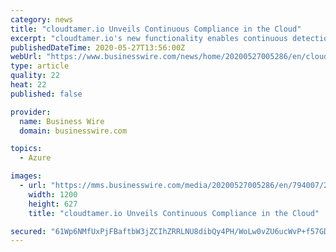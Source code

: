 ```yaml
---
category: news
title: "cloudtamer.io Unveils Continuous Compliance in the Cloud"
excerpt: "cloudtamer.io's new functionality enables continuous detection, reporting and remediation of policy violations across cloud service providers."
publishedDateTime: 2020-05-27T13:56:00Z
webUrl: "https://www.businesswire.com/news/home/20200527005286/en/cloudtamer.io-Unveils-Continuous-Compliance-Cloud"
type: article
quality: 22
heat: 22
published: false

provider:
  name: Business Wire
  domain: businesswire.com

topics:
  - Azure

images:
  - url: "https://mms.businesswire.com/media/20200527005286/en/794007/23/press-release-cloudtamer-continuous-compliance%5B6%5D.jpg"
    width: 1200
    height: 627
    title: "cloudtamer.io Unveils Continuous Compliance in the Cloud"

secured: "61Wp6NMfUxPjFBaftbW3jZCIhZRRLNU8dibQy4PH/WoLw0vZU6ucWvP+f57GDhH6EjvJE06hFhSCujOtREz1ncmJJ+Mr77GlChCxmI8mtTql2rGHu8KqLurJ2H+h/5s9NIQ+onWg6KVOPkPwXFLNGlwl1B7JN2wYoEtuJsk1o+9xUAQ04NPDijvarqdnJQpqIok/W1Y++snXEBiWy2/a6moi/SomWcjPGFjvioxcnwA1Z0HB6Ic+n6SeEJb7w0z34e+KhCNlRXloECEB48Piv/WAE2E6empHAtOx3eYCgo+PnD+HKxzTcr3f0FhXt8KE;IcNzTlcqu095LhY9dLXqXg=="
---
```


